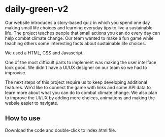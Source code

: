 # daily-green-v2

Our website introduces a story-based quiz in which you spend one day making small life choices and learning everyday tips to live a sustainable life. The project teaches people that small actions you can do every day can help combat climate change.
Our team wanted to make a fun game while teaching others some interesting facts about sustainable life choices. 

We used a HTML, CSS and Javascript.

One of the most difficult parts to implement was making the user interface look good. We didn't have a UI/UX designer on our team so we had to improvise.

The next steps of this project require us to keep developing additional features. We'd like to connect the game with links and some API data to learn more about what you can do to combat climate change. We also plan to improve the UI/UX by adding more choices, animations and making the websie easier to navigate.

## How to use

Download the code and double-click to index.html file.
